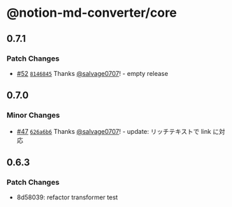 # @notion-md-converter/core

## 0.7.1

### Patch Changes

- [#52](https://github.com/salvage0707/notion-md-converter/pull/52) [`8146845`](https://github.com/salvage0707/notion-md-converter/commit/8146845969b94a0d31c954ba612f4fe24a0c77b2) Thanks [@salvage0707](https://github.com/salvage0707)! - empty release

## 0.7.0

### Minor Changes

- [#47](https://github.com/salvage0707/notion-md-converter/pull/47) [`626a6b6`](https://github.com/salvage0707/notion-md-converter/commit/626a6b6cacbeb6ee72076ae7a596a760de33b26b) Thanks [@salvage0707](https://github.com/salvage0707)! - update: リッチテキストで link に対応

## 0.6.3

### Patch Changes

- 8d58039: refactor transformer test
